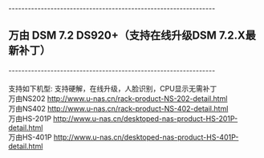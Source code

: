 ----------------------------------------------------------------<br /><h2>万由 DSM 7.2 DS920+（支持在线升级DSM 7.2.X最新补丁）</h2>----------------------------------------------------------------<br /><br />支持如下机型: 支持硬解，在线升级，人脸识别，CPU显示无需补丁<br />万由NS202 http://www.u-nas.cn/rack-product-NS-202-detail.html<br />万由NS402 http://www.u-nas.cn/rack-product-NS-402-detail.html<br />万由HS-201P http://www.u-nas.cn/desktoped-nas-product-HS-201P-detail.html<br />万由HS-401P http://www.u-nas.cn/desktoped-nas-product-HS-401P-detail.html<br />
